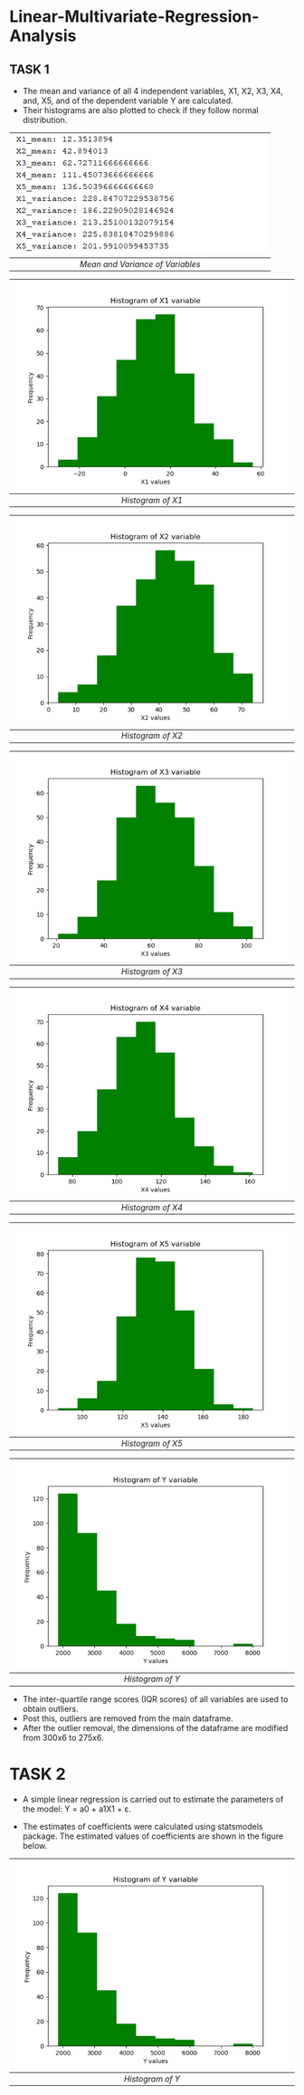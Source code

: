# Linear-Multivariate-Regression-Analysis

## TASK 1

- The mean and variance of all 4 independent variables, X1, X2, X3, X4, and, X5, and of the dependent variable Y are calculated. 
- Their histograms are also plotted to check if they follow normal distribution. 

![](https://github.com/sharvaridesh/Linear-Multivariate-Regression-Analysis/blob/master/results/mean_variance_variables.PNG) |
|:--:|
|*Mean and Variance of Variables*|

![](https://github.com/sharvaridesh/Linear-Multivariate-Regression-Analysis/blob/master/results/X1_hist.png) |
|:--:|
|*Histogram of X1*|

![](https://github.com/sharvaridesh/Linear-Multivariate-Regression-Analysis/blob/master/results/X2_hist.png) |
|:--:|
|*Histogram of X2*|

![](https://github.com/sharvaridesh/Linear-Multivariate-Regression-Analysis/blob/master/results/X3_hist.png) |
|:--:|
|*Histogram of X3*|

![](https://github.com/sharvaridesh/Linear-Multivariate-Regression-Analysis/blob/master/results/X4_hist.png) |
|:--:|
|*Histogram of X4*|

![](https://github.com/sharvaridesh/Linear-Multivariate-Regression-Analysis/blob/master/results/X5_hist.png) |
|:--:|
|*Histogram of X5*|

![](https://github.com/sharvaridesh/Linear-Multivariate-Regression-Analysis/blob/master/results/Y_hist.png) |
|:--:|
|*Histogram of Y*|

- The inter-quartile range scores (IQR scores) of all variables are used to obtain outliers. 
- Post this, outliers are removed from the main dataframe. 
- After the outlier removal, the dimensions of the dataframe are modified from 300x6 to 275x6. 

# TASK 2

- A simple linear regression is carried out to estimate the parameters of the model:
Y = a0 + a1X1 + ε.

- The estimates of coefficients were calculated using statsmodels package. The estimated values of coefficients are shown in the figure below.

![](https://github.com/sharvaridesh/Linear-Multivariate-Regression-Analysis/blob/master/results/Y_hist.png) |
|:--:|
|*Histogram of Y*|





